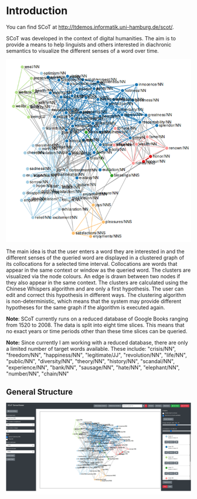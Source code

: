 # Introduction

You can find SCoT at <http://ltdemos.informatik.uni-hamburg.de/scot/>.

SCoT was developed in the context of digital humanities. The aim is to provide a means to help linguists and others interested in diachronic semantics to visualize the different senses of a word over time. 

![A clustered graph](./images/graph_for_intro.png "Clustered graph for target word 'happiness/NN', 100 nodes, 30 edges per node, 1520-2008" )

The main idea is that the user enters a word they are interested in and the different senses of the queried word are displayed in a clustered graph of its collocations for a selected time interval. Collocations are words that appear in the same context or window as the queried word. The clusters are visualized via the node colours. An edge is drawn between two nodes if they also appear in the same context. The clusters are calculated using the Chinese Whispers algorithm and are only a first hypothesis. The user can edit and correct this hypothesis in different ways. The clustering algorithm is non-deterministic, which means that the system may provide different hypotheses for the same graph if the algorithm is executed again.

**Note**: SCoT currently runs on a reduced database of Google Books ranging from 1520 to 2008. The data is split into eight time slices. This means that no exact years or time periods other than these time slices can be queried.

**Note:** Since currently I am working with a reduced database, there are only a limited number of target words available. 
These include:
"crisis/NN", "freedom/NN", "happiness/NN", "legitimate/JJ", "revolution/NN", "life/NN", "public/NN", "diversity/NN", "theory/NN", "history/NN", "scandal/NN", "experience/NN", "bank/NN", "sausage/NN", "hate/NN", "elephant/NN", "number/NN", "chain/NN"

## General Structure
![The general structure](./images/general_structure.png "The general structure of the user interface" )